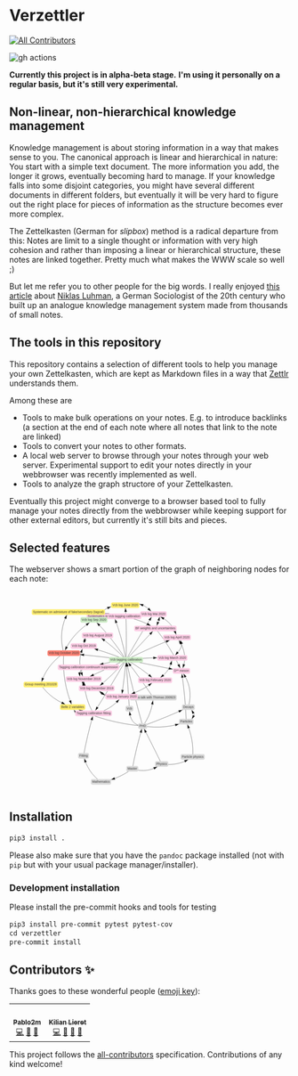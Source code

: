 # Verzettler
<!-- ALL-CONTRIBUTORS-BADGE:START - Do not remove or modify this section -->
[![All Contributors](https://img.shields.io/badge/all_contributors-2-orange.svg?style=flat-square)](#contributors-)
<!-- ALL-CONTRIBUTORS-BADGE:END -->
![gh actions](https://github.com/klieret/verzettler/workflows/.github/workflows/test.yaml/badge.svg)

**Currently this project is in alpha-beta stage.**
**I'm using it personally on a regular basis, but it's still very experimental.**

## Non-linear, non-hierarchical knowledge management

Knowledge management is about storing information in a way that makes sense to you. The canonical approach is linear and hierarchical in nature: You start with a simple text document. The more information you add, the longer it grows, eventually becoming hard to manage. If your knowledge falls into some disjoint categories, you might have several different documents in different folders, but eventually it will be very hard to figure out the right place for pieces of information as the structure becomes ever more complex.

The Zettelkasten (German for *slipbox*) method is a radical departure from this: Notes are limit to a single thought or information with very high cohesion and rather than imposing a linear or hierarchical structure, these notes are linked together. Pretty much what makes the WWW scale so well ;)

But let me refer you to other people for the big words. I really enjoyed [this article](https://writingcooperative.com/zettelkasten-how-one-german-scholar-was-so-freakishly-productive-997e4e0ca125) about [Niklas Luhman](https://en.wikipedia.org/wiki/Niklas_Luhmann), a German Sociologist of the 20th century who built up an analogue knowledge management system made from thousands of small notes.

## The tools in this repository

This repository contains a selection of different tools to help you manage your own Zettelkasten, which are kept as Markdown files in a way that [Zettlr](https://www.zettlr.com/) understands them.

Among these are

* Tools to make bulk operations on your notes. E.g. to introduce backlinks (a section at the end of each note where all notes that link to the note are linked)
* Tools to convert your notes to other formats.
* A local web server to browse through your notes through your web server. Experimental support to edit your notes directly in your webbrowser was recently implemented as well.
* Tools to analyze the graph structore of your Zettelkasten.

Eventually this project might converge to a browser based tool to fully manage your notes directly from the webbrowser while keeping support for other external editors, but currently it's still bits and pieces.

## Selected features

The webserver shows a smart portion of the graph of neighboring nodes for each note:

![note environment graph](readme_assets/note_environment_graph_small.png)


## Installation

```sh
pip3 install .
```

Please also make sure that you have the `pandoc` package installed
(not with ``pip`` but with your usual package manager/installer).

### Development installation

Please install the pre-commit hooks and tools for testing

```
pip3 install pre-commit pytest pytest-cov
cd verzettler
pre-commit install
```

## Contributors ✨

Thanks goes to these wonderful people ([emoji key](https://allcontributors.org/docs/en/emoji-key)):

<!-- ALL-CONTRIBUTORS-LIST:START - Do not remove or modify this section -->
<!-- prettier-ignore-start -->
<!-- markdownlint-disable -->
<table>
  <tr>
    <td align="center"><a href="https://github.com/Pablo2m"><img src="https://avatars3.githubusercontent.com/u/557413?v=4" width="100px;" alt=""/><br /><sub><b>Pablo2m</b></sub></a><br /><a href="https://github.com/klieret/verzettler/commits?author=Pablo2m" title="Code">💻</a> <a href="https://github.com/klieret/verzettler/issues?q=author%3APablo2m" title="Bug reports">🐛</a> <a href="#ideas-Pablo2m" title="Ideas, Planning, & Feedback">🤔</a></td>
    <td align="center"><a href="https://www.lieret.net"><img src="https://avatars3.githubusercontent.com/u/13602468?v=4" width="100px;" alt=""/><br /><sub><b>Kilian Lieret</b></sub></a><br /><a href="https://github.com/klieret/verzettler/commits?author=klieret" title="Code">💻</a> <a href="#ideas-klieret" title="Ideas, Planning, & Feedback">🤔</a> <a href="#maintenance-klieret" title="Maintenance">🚧</a> <a href="https://github.com/klieret/verzettler/pulls?q=is%3Apr+reviewed-by%3Aklieret" title="Reviewed Pull Requests">👀</a></td>
  </tr>
</table>

<!-- markdownlint-enable -->
<!-- prettier-ignore-end -->
<!-- ALL-CONTRIBUTORS-LIST:END -->

This project follows the [all-contributors](https://github.com/all-contributors/all-contributors) specification. Contributions of any kind welcome!
